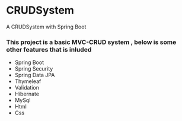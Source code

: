 # CRUDSystem
A CRUDSystem with Spring Boot

<h3>This project is a basic MVC-CRUD system , below is some other features that is inluded</h3>

<ul>
  <li>Spring Boot
  <li>Spring Security
  <li>Spring Data JPA
  <li>Thymeleaf
  <li>Validation
  <li>Hibernate
  <li>MySql
  <li>Html
  <li>Css
   
